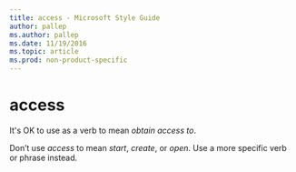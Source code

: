 ```yaml
---
title: access - Microsoft Style Guide
author: pallep
ms.author: pallep
ms.date: 11/19/2016
ms.topic: article
ms.prod: non-product-specific
---
```


# access

It's OK to use as a verb to mean *obtain access to*. 

Don’t use *access* to mean *start*, *create*, or *open*. Use a more specific verb or phrase instead.
